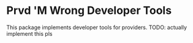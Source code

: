 # Prvd 'M Wrong Developer Tools

This package implements developer tools for providers.
TODO: actually implement this pls
